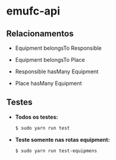# emufc-api

## Relacionamentos
- Equipment belongsTo Responsible
- Equipment belongsTo Place

- Responsible hasMany Equipment

- Place hasMany Equipment

## Testes
- **Todos os testes:**
  ```sh
  $ sudo yarn run test
  ```
- **Teste somente nas rotas equipment:**
  ```sh
  $ sudo yarn run test-equipmens
  ```
